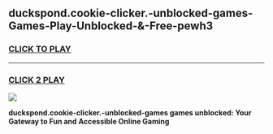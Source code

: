 
## duckspond.cookie-clicker.-unblocked-games-Games-Play-Unblocked-&-Free-pewh3
<h3>
<a href="https://premium76.site?title=duckspond.cookie-clicker.-unblocked-games&ref=24A">CLICK TO PLAY</a></h3>
<hr>

<h3>
<a href="https://premium76.site?title=duckspond.cookie-clicker.-unblocked-games&ref=24A">CLICK 2 PLAY</a>
  
</h3>

<a href="https://premium76.site?title=duckspond.cookie-clicker.-unblocked-games&ref=24A"><img src="https://clearcache.store/games.png"></a>


**duckspond.cookie-clicker.-unblocked-games games unblocked: Your Gateway to Fun and Accessible Online Gaming**
